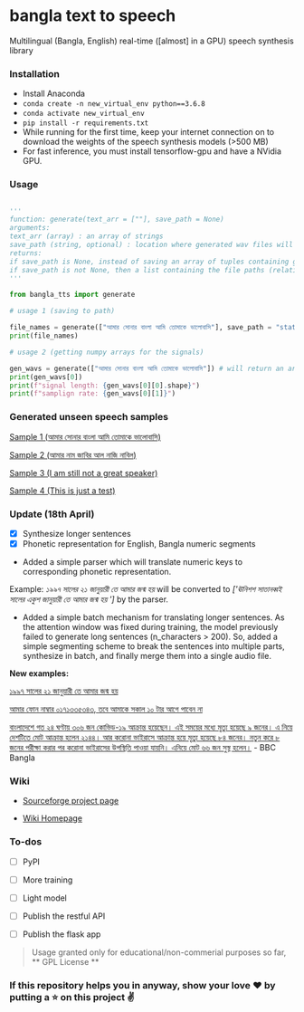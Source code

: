 # bangla text to speech
Multilingual (Bangla, English) real-time ([almost] in a GPU) speech synthesis library

### Installation

 * Install Anaconda
 * `conda create -n new_virtual_env python==3.6.8`
 * `conda activate new_virtual_env`
 * `pip install -r requirements.txt`
 * While running for the first time, keep your internet connection on to download the weights of the speech synthesis models (>500 MB)
 * For fast inference, you must install tensorflow-gpu and have a NVidia GPU.

### Usage

```python

'''
function: generate(text_arr = [""], save_path = None)
arguments: 
text_arr (array) : an array of strings
save_path (string, optional) : location where generated wav files will be stored if save_path is not None, if the path is not valid, the wav files will be saved in current directory
returns:
if save_path is None, instead of saving an array of tuples containing geenrated speech signals and the sampling rate will be returned
if save_path is not None, then a list containing the file paths (relative) will be returned
'''

from bangla_tts import generate

# usage 1 (saving to path)

file_names = generate(["আমার সোনার বাংলা আমি তোমাকে ভালোবাসি"], save_path = "static") # will be saved to static folder
print(file_names)

# usage 2 (getting numpy arrays for the signals)

gen_wavs = generate(["আমার সোনার বাংলা আমি তোমাকে ভালোবাসি"]) # will return an array containing the speech and sampling rate
print(gen_wavs[0])
print(f"signal length: {gen_wavs[0][0].shape}")
print(f"samplign rate: {gen_wavs[0][1]}")

```

### Generated unseen speech samples


[Sample 1 (আমার সোনার বাংলা আমি তোমাকে ভালোবাসি)](static/0_56258.wav)


[Sample 2 (আমার নাম জাবির আল নাজি নাবিল)](static/1_283811.wav)


[Sample 3 (I am still not a great speaker)](static/2_235924.wav)


[Sample 4 (This is just a test)](static/3_256189.wav)

### Update (18th April)

- [x] Synthesize longer sentences
- [x] Phonetic representation for English, Bangla numeric segments

 * Added a simple parser which will translate numeric keys to corresponding phonetic representation.

 Example: *১৯৯৭ সালের ২১ জানুয়ারী তে আমার জন্ম হয়* will be converted to *['ঊনিশশ সাতানব্বই সালের একুশ জানুয়ারী তে আমার জন্ম হয় ']* by the parser.

 * Added a simple batch mechanism for translating longer sentences. As the attention window was fixed during training, the model previously failed to generate long sentences (n_characters > 200). So, added a simple segmenting scheme to break the sentences into multiple parts, synthesize in batch, and finally merge them into a single audio file.


 **New examples:**

 [১৯৯৭ সালের ২১ জানুয়ারী তে আমার জন্ম হয়](birthdate.wav)


 [আমার ফোন নাম্বার ০১৭১৩৩৫৩৪৩, তবে আমাকে সকাল ১০ টার আগে পাবেন না](phone_number.wav)


 [বাংলাদেশে গত ২৪ ঘণ্টায় ৩০৬ জন কোভিড-১৯ আক্রান্ত হয়েছেন। এই সময়ের মধ্যে মৃত্যু হয়েছে ৯ জনের। এ নিয়ে দেশটিতে মোট আক্রান্ত হলেন ২১৪৪। আর করোনা ভাইরাসে আক্রান্ত হয়ে মৃত্যু হয়েছে ৮৪ জনের। নতুন করে ৮ জনের পরীক্ষা করার পর করোনা ভাইরাসের উপস্থিতি পাওয়া যায়নি। এনিয়ে মোট ৬৬ জন সুস্থ হলেন।](covid19.wav) - BBC Bangla

### Wiki

 * [Sourceforge project page](https://sourceforge.net/projects/bangla-tts/)

 * [Wiki Homepage](https://sourceforge.net/p/bangla-tts/wiki/Home/)

### To-dos

- [ ] PyPI
- [ ] More training
- [ ] Light model
- [ ] Publish the restful API
- [ ] Publish the flask app


> Usage granted only for educational/non-commerial purposes so far, ** GPL License **

### If this repository helps you in anyway, show your love :heart: by putting a :star: on this project :v:

